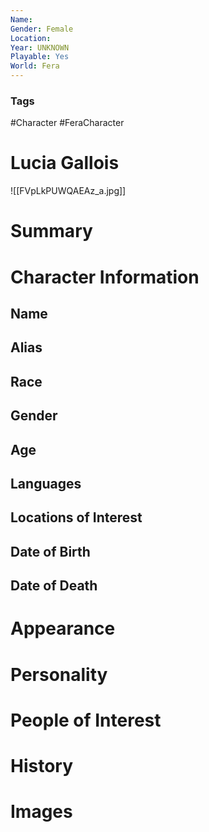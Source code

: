 ```yaml
---
Name: 
Gender: Female
Location: 
Year: UNKNOWN
Playable: Yes
World: Fera
---
```


### Tags
#Character #FeraCharacter 

# Lucia Gallois
![[FVpLkPUWQAEAz_a.jpg]]

# Summary


# Character Information

## Name

## Alias

## Race

## Gender

## Age

## Languages

## Locations of Interest

## Date of Birth

## Date of Death

# Appearance

# Personality

# People of Interest

# History

# Images
